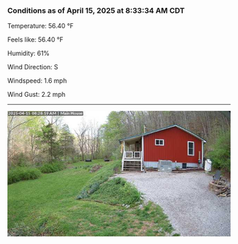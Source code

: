 ### Conditions as of April 15, 2025 at 8:33:34 AM CDT 

Temperature: 56.40 &deg;F

Feels like: 56.40 &deg;F

Humidity: 61%

Wind Direction: S

Windspeed: 1.6 mph

Wind Gust: 2.2 mph

---

<img src="./images/latest.jpeg"/>


